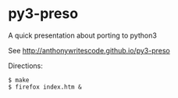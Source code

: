 py3-preso
================

A quick presentation about porting to python3

See http://anthonywritescode.github.io/py3-preso


Directions:

```
$ make
$ firefox index.htm &
```
